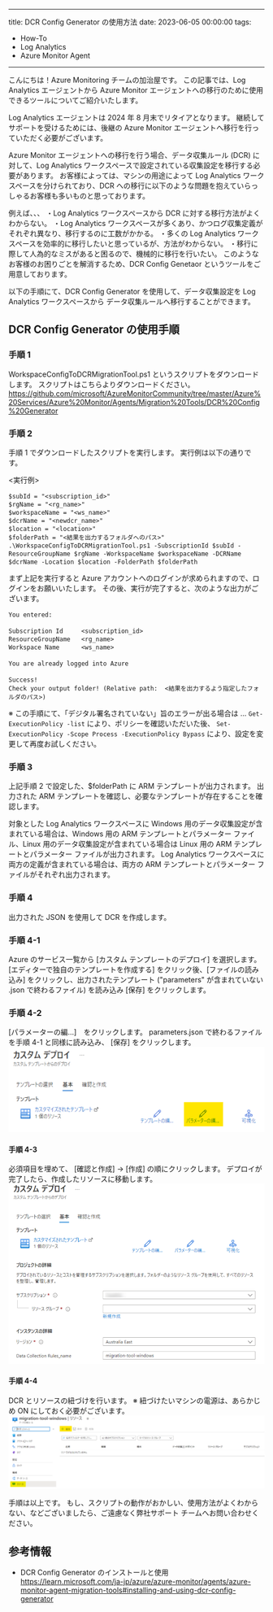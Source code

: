 
---
title: DCR Config Generator の使用方法
date: 2023-06-05 00:00:00
tags:
 - How-To
 - Log Analytics
 - Azure Monitor Agent
---

こんにちは！Azure Monitoring チームの加治屋です。
この記事では、Log Analytics エージェントから Azure Monitor エージェントへの移行のために使用できるツールについてご紹介いたします。

<!-- more -->

Log Analytics エージェントは 2024 年 8 月末でリタイアとなります。
継続してサポートを受けるためには、後継の Azure Monitor エージェントへ移行を行っていただく必要がございます。

Azure Monitor エージェントへの移行を行う場合、データ収集ルール (DCR) に対して、Log Analytics ワークスペースで設定されている収集設定を移行する必要があります。
お客様によっては、マシンの用途によって Log Analytics ワークスペースを分けられており、DCR への移行に以下のような問題を抱えていらっしゃるお客様も多いものと思っております。

例えば、、、
・Log Analytics ワークスペースから DCR に対する移行方法がよくわからない。
・Log Analytics ワークスペースが多くあり、かつログ収集定義がそれぞれ異なり、移行するのに工数がかかる。
・多くの Log Analytics ワークスペースを効率的に移行したいと思っているが、方法がわからない。
・移行に際して人為的なミスがあると困るので、機械的に移行を行いたい。
このようなお客様のお困りごとを解消するため、DCR Config Genetaor というツールをご用意しております。

以下の手順にて、DCR Config Generator を使用して、データ収集設定を Log Analytics ワークスペースから データ収集ルールへ移行することができます。

## DCR Config Generator の使用手順
### 手順 1
WorkspaceConfigToDCRMigrationTool.ps1 というスクリプトをダウンロードします。
スクリプトはこちらよりダウンロードください。
https://github.com/microsoft/AzureMonitorCommunity/tree/master/Azure%20Services/Azure%20Monitor/Agents/Migration%20Tools/DCR%20Config%20Generator

### 手順 2
手順 1 でダウンロードしたスクリプトを実行します。
実行例は以下の通りです。

<実行例>
```
$subId = "<subscription_id>"
$rgName = "<rg_name>"
$workspaceName = "<ws_name>"
$dcrName = "<newdcr_name>"
$location = "<location>"
$folderPath = "<結果を出力するフォルダへのパス>"
.\WorkspaceConfigToDCRMigrationTool.ps1 -SubscriptionId $subId -ResourceGroupName $rgName -WorkspaceName $workspaceName -DCRName $dcrName -Location $location -FolderPath $folderPath
```
まず上記を実行すると Azure アカウントへのログインが求められますので、ログインをお願いいたします。
その後、実行が完了すると、次のような出力がございます。

```
You entered:

Subscription Id     <subscription_id>
ResourceGroupName   <rg_name>
Workspace Name      <ws_name>

You are already logged into Azure

Success!
Check your output folder! (Relative path:  <結果を出力するよう指定したフォルダのパス>)
```

※ この手順にて、「デジタル署名されていない」旨のエラーが出る場合は ...
`Get-ExecutionPolicy -list` により、ポリシーを確認いただいた後、
`Set-ExecutionPolicy -Scope Process -ExecutionPolicy Bypass` により、設定を変更して再度お試しください。


### 手順 3 
上記手順 2 で設定した、$folderPath に ARM テンプレートが出力されます。
出力された ARM テンプレートを確認し、必要なテンプレートが存在することを確認します。

対象とした Log Analytics ワークスペースに Windows 用のデータ収集設定が含まれている場合は、Windows 用の ARM テンプレートとパラメーター ファイル、Linux 用のデータ収集設定が含まれている場合は Linux 用の ARM テンプレートとパラメーター ファイルが出力されます。
Log Analytics ワークスペースに両方の定義が含まれている場合は、両方の ARM テンプレートとパラメーター ファイルがそれぞれ出力されます。

### 手順 4
出力された JSON を使用して DCR を作成します。

### 手順 4-1
Azure のサービス一覧から [カスタム テンプレートのデプロイ] を選択します。
[エディターで独自のテンプレートを作成する] をクリック後、[ファイルの読み込み] をクリックし、出力されたテンプレート ("parameters" が含まれていない .json で終わるファイル) を読み込み [保存] をクリックします。

### 手順 4-2
[パラメーターの編...]　をクリックします。
parameters.json で終わるファイルを手順 4-1 と同様に読み込み、 [保存]  をクリックします。
![パラメーターファイルの読み込み](./DCRConfigGenerator/4-2.png)

#### 手順 4-3
必須項目を埋めて、 [確認と作成] -> [作成] の順にクリックします。
デプロイが完了したら、作成したリソースに移動します。
![デプロイ](./DCRConfigGenerator/4-3.png)

#### 手順 4-4
DCR とリソースの紐づけを行います。
※ 紐づけたいマシンの電源は、あらかじめ ON にしておく必要がございます。
![DCRとリソースの紐づけ](./DCRConfigGenerator/4-4.png)


手順は以上です。
もし、スクリプトの動作がおかしい、使用方法がよくわからない、などございましたら、ご遠慮なく弊社サポート チームへお問い合わせください。


## 参考情報
- DCR Config Generator のインストールと使用
https://learn.microsoft.com/ja-jp/azure/azure-monitor/agents/azure-monitor-agent-migration-tools#installing-and-using-dcr-config-generator

